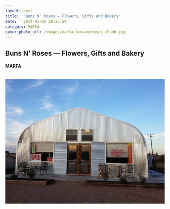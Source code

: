```yaml
---
layout: post
title:  "Buns N' Roses — Flowers, Gifts and Bakery"
date:   2014-01-02 20:25:59
category: MARFA
cover_photo_url: /images/marfa_bunsandroses_thumb.jpg
---
```


<div class="section-title">
	<h2>Buns N' Roses — Flowers, Gifts and Bakery</h2>
  	<h4>MARFA</h4>
  	<div class="divider-border"></div>
</div> 
<div class="column small-6">
  <p>
  </p>
<div class="column small-6">
    <img src="/images/marfa_bunsandroses_large.jpg">
</div>   

